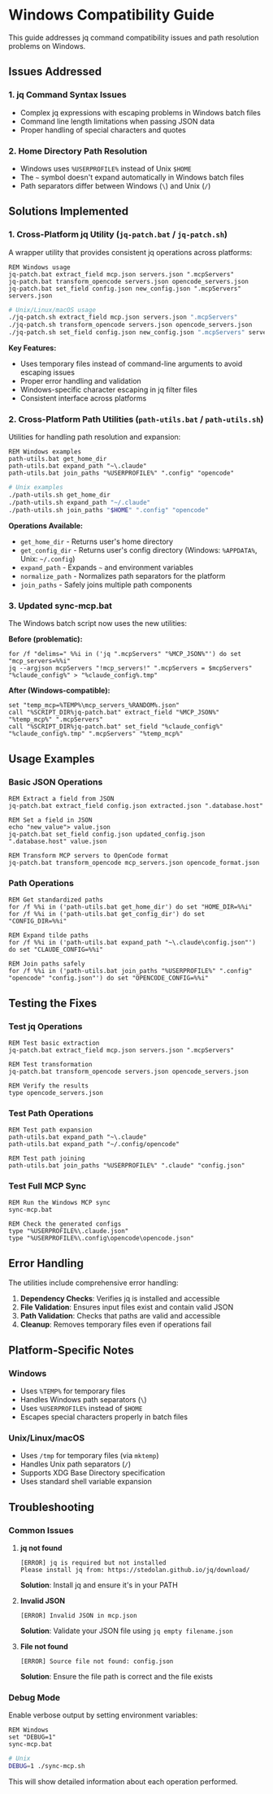 # Windows Compatibility Guide

This guide addresses jq command compatibility issues and path resolution problems on Windows.

## Issues Addressed

### 1. jq Command Syntax Issues
- Complex jq expressions with escaping problems in Windows batch files
- Command line length limitations when passing JSON data
- Proper handling of special characters and quotes

### 2. Home Directory Path Resolution
- Windows uses `%USERPROFILE%` instead of Unix `$HOME`
- The `~` symbol doesn't expand automatically in Windows batch files
- Path separators differ between Windows (`\`) and Unix (`/`)

## Solutions Implemented

### 1. Cross-Platform jq Utility (`jq-patch.bat` / `jq-patch.sh`)

A wrapper utility that provides consistent jq operations across platforms:

```batch
REM Windows usage
jq-patch.bat extract_field mcp.json servers.json ".mcpServers"
jq-patch.bat transform_opencode servers.json opencode_servers.json
jq-patch.bat set_field config.json new_config.json ".mcpServers" servers.json
```

```bash
# Unix/Linux/macOS usage
./jq-patch.sh extract_field mcp.json servers.json ".mcpServers"
./jq-patch.sh transform_opencode servers.json opencode_servers.json
./jq-patch.sh set_field config.json new_config.json ".mcpServers" servers.json
```

**Key Features:**
- Uses temporary files instead of command-line arguments to avoid escaping issues
- Proper error handling and validation
- Windows-specific character escaping in jq filter files
- Consistent interface across platforms

### 2. Cross-Platform Path Utilities (`path-utils.bat` / `path-utils.sh`)

Utilities for handling path resolution and expansion:

```batch
REM Windows examples
path-utils.bat get_home_dir
path-utils.bat expand_path "~\.claude"
path-utils.bat join_paths "%USERPROFILE%" ".config" "opencode"
```

```bash
# Unix examples
./path-utils.sh get_home_dir
./path-utils.sh expand_path "~/.claude"  
./path-utils.sh join_paths "$HOME" ".config" "opencode"
```

**Operations Available:**
- `get_home_dir` - Returns user's home directory
- `get_config_dir` - Returns user's config directory (Windows: `%APPDATA%`, Unix: `~/.config`)
- `expand_path` - Expands `~` and environment variables
- `normalize_path` - Normalizes path separators for the platform
- `join_paths` - Safely joins multiple path components

### 3. Updated sync-mcp.bat

The Windows batch script now uses the new utilities:

**Before (problematic):**
```batch
for /f "delims=" %%i in ('jq ".mcpServers" "%MCP_JSON%"') do set "mcp_servers=%%i"
jq --argjson mcpServers "!mcp_servers!" ".mcpServers = $mcpServers" "%claude_config%" > "%claude_config%.tmp"
```

**After (Windows-compatible):**
```batch
set "temp_mcp=%TEMP%\mcp_servers_%RANDOM%.json"
call "%SCRIPT_DIR%jq-patch.bat" extract_field "%MCP_JSON%" "%temp_mcp%" ".mcpServers"
call "%SCRIPT_DIR%jq-patch.bat" set_field "%claude_config%" "%claude_config%.tmp" ".mcpServers" "%temp_mcp%"
```

## Usage Examples

### Basic JSON Operations

```batch
REM Extract a field from JSON
jq-patch.bat extract_field config.json extracted.json ".database.host"

REM Set a field in JSON
echo "new_value"> value.json
jq-patch.bat set_field config.json updated_config.json ".database.host" value.json

REM Transform MCP servers to OpenCode format
jq-patch.bat transform_opencode mcp_servers.json opencode_format.json
```

### Path Operations

```batch
REM Get standardized paths
for /f %%i in ('path-utils.bat get_home_dir') do set "HOME_DIR=%%i"
for /f %%i in ('path-utils.bat get_config_dir') do set "CONFIG_DIR=%%i"

REM Expand tilde paths
for /f %%i in ('path-utils.bat expand_path "~\.claude\config.json"') do set "CLAUDE_CONFIG=%%i"

REM Join paths safely
for /f %%i in ('path-utils.bat join_paths "%USERPROFILE%" ".config" "opencode" "config.json"') do set "OPENCODE_CONFIG=%%i"
```

## Testing the Fixes

### Test jq Operations
```batch
REM Test basic extraction
jq-patch.bat extract_field mcp.json servers.json ".mcpServers"

REM Test transformation
jq-patch.bat transform_opencode servers.json opencode_servers.json

REM Verify the results
type opencode_servers.json
```

### Test Path Operations
```batch
REM Test path expansion
path-utils.bat expand_path "~\.claude"
path-utils.bat expand_path "~/.config/opencode"

REM Test path joining  
path-utils.bat join_paths "%USERPROFILE%" ".claude" "config.json"
```

### Test Full MCP Sync
```batch
REM Run the Windows MCP sync
sync-mcp.bat

REM Check the generated configs
type "%USERPROFILE%\.claude.json"
type "%USERPROFILE%\.config\opencode\opencode.json"
```

## Error Handling

The utilities include comprehensive error handling:

1. **Dependency Checks**: Verifies jq is installed and accessible
2. **File Validation**: Ensures input files exist and contain valid JSON
3. **Path Validation**: Checks that paths are valid and accessible
4. **Cleanup**: Removes temporary files even if operations fail

## Platform-Specific Notes

### Windows
- Uses `%TEMP%` for temporary files
- Handles Windows path separators (`\`)
- Uses `%USERPROFILE%` instead of `$HOME`
- Escapes special characters properly in batch files

### Unix/Linux/macOS
- Uses `/tmp` for temporary files (via `mktemp`)
- Handles Unix path separators (`/`)
- Supports XDG Base Directory specification
- Uses standard shell variable expansion

## Troubleshooting

### Common Issues

1. **jq not found**
   ```
   [ERROR] jq is required but not installed
   Please install jq from: https://stedolan.github.io/jq/download/
   ```
   **Solution**: Install jq and ensure it's in your PATH

2. **Invalid JSON**
   ```
   [ERROR] Invalid JSON in mcp.json
   ```
   **Solution**: Validate your JSON file using `jq empty filename.json`

3. **File not found**
   ```
   [ERROR] Source file not found: config.json
   ```
   **Solution**: Ensure the file path is correct and the file exists

### Debug Mode

Enable verbose output by setting environment variables:

```batch
REM Windows
set "DEBUG=1"
sync-mcp.bat
```

```bash
# Unix
DEBUG=1 ./sync-mcp.sh
```

This will show detailed information about each operation performed.